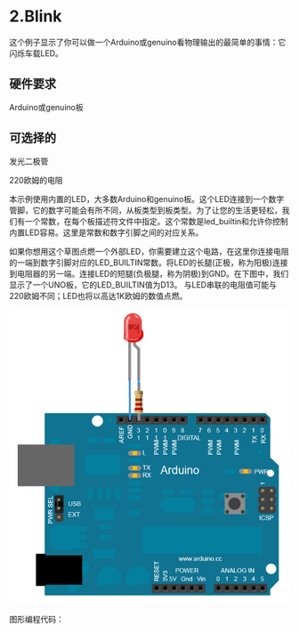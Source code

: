 # 2.Blink

这个例子显示了你可以做一个Arduino或genuino看物理输出的最简单的事情：它闪烁车载LED。

## 硬件要求

Arduino或genuino板

## 可选择的

发光二极管

220欧姆的电阻

本示例使用内置的LED，大多数Arduino和genuino板。这个LED连接到一个数字管脚，它的数字可能会有所不同，从板类型到板类型。为了让您的生活更轻松，我们有一个常数，在每个板描述符文件中指定。这个常数是led\_builtin和允许你控制内置LED容易。这里是常数和数字引脚之间的对应关系。

如果你想用这个草图点燃一个外部LED，你需要建立这个电路，在这里你连接电阻的一端到数字引脚对应的LED\_BUILTIN常数。将LED的长腿\(正极，称为阳极\)连接到电阻器的另一端。连接LED的短腿\(负极腿，称为阴极\)到GND。在下图中，我们显示了一个UNO板，它的LED\_BUILTIN值为D13。 与LED串联的电阻值可能与220欧姆不同；LED也将以高达1K欧姆的数值点燃。

![](/assets/arduinoblink.png)

图形编程代码：




